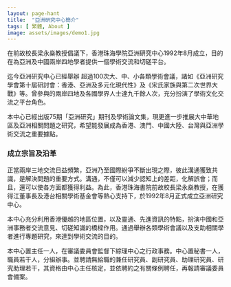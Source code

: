 ```yaml
---
layout: page-hant
title:  "亞洲研究中心簡介"
tags: [ 繁體, About ]
image: assets/images/demo1.jpg
---
```


在前故校長梁永燊教授倡議下，香港珠海學院亞洲研究中心1992年8月成立，目的在為亞洲及中國兩岸四地學者提供一個學術交流和切磋平台。

迄今亞洲研究中心已經舉辦 超過100次大、中、小各類學術會議，諸如《亞洲研究學會第十屆研討會：香港、亞洲及多元化現代性》及《宋氏家族與第二次世界大戰》等。曾參與的兩岸四地及各國學界人士達九千餘人次，充分扮演了學術文化交流之平台角色。

本中心已經出版75期「亞洲研究」期刊及學術論文集，現更進一步推展大中華地區及亞洲相關問題之研究，希望能發展成為香港、澳門、中國大陸、台灣與亞洲學術交流之重要據點。

### 成立宗旨及沿革

正當兩岸三地交流日益頻繁，亞洲乃至國際紛爭不斷出現之際，彼此溝通獲致共識，是解決問題的重要方式。溝通，不僅可以減少認知上的差距，化解誤會；而且，還可以使各方面都獲得利益。為此，香港珠海書院前故校長梁永燊教授，在獲得江董事長及港台相關學術基金會等熱心支持下，於1992年8月正式成立亞洲研究中心。

本中心充分利用香港優越的地區位置，以及靈通、先進資訊的特點，扮演中國和亞洲事務者交流意見、切磋知識的橋樑作用。通過舉辦各類學術會議以及支助相關學者進行專題研究，來達到學術交流的目的。

本中心置主任一人，在審議委員會監督下綜理中心之行政事務。中心置秘書一人，職員若干人，分組辦事。並聘請無給職的兼任研究員、副研究員、助理研究員、研究助理若干，其資格由中心主任核定，並依聘約之有關條例聘任，再報請審議委員會備案。

